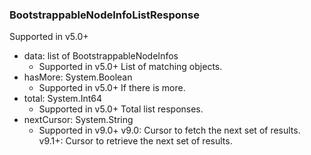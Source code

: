 ### BootstrappableNodeInfoListResponse
Supported in v5.0+

- data: list of BootstrappableNodeInfos
  - Supported in v5.0+
List of matching objects.
- hasMore: System.Boolean
  - Supported in v5.0+
If there is more.
- total: System.Int64
  - Supported in v5.0+
Total list responses.
- nextCursor: System.String
  - Supported in v9.0+
v9.0: Cursor to fetch the next set of results.
v9.1+: Cursor to retrieve the next set of results.
